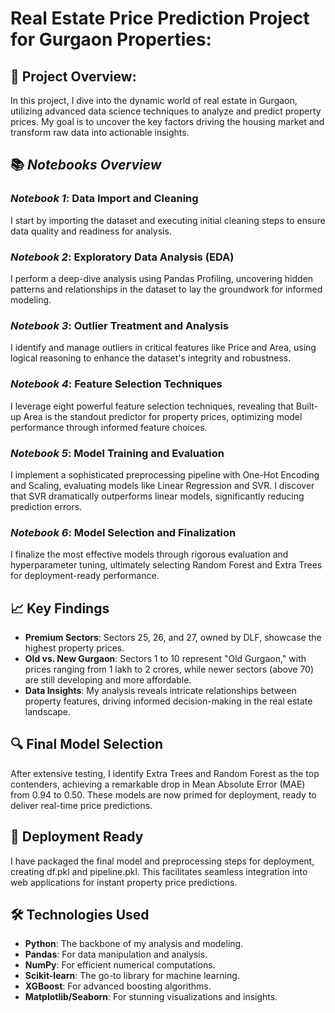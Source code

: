 # Real Estate Price Prediction Project for Gurgaon Properties:

## 🏡 Project Overview:
In this project, I dive into the dynamic world of real estate in Gurgaon, utilizing advanced data science techniques to analyze and predict property prices. My goal is to uncover the key factors driving the housing market and transform raw data into actionable insights.

## 📚 *Notebooks Overview*

### *Notebook 1*: Data Import and Cleaning
I start by importing the dataset and executing initial cleaning steps to ensure data quality and readiness for analysis.

### *Notebook 2*: Exploratory Data Analysis (EDA)
I perform a deep-dive analysis using Pandas Profiling, uncovering hidden patterns and relationships in the dataset to lay the groundwork for informed modeling.

### *Notebook 3*: Outlier Treatment and Analysis
I identify and manage outliers in critical features like Price and Area, using logical reasoning to enhance the dataset's integrity and robustness.

### *Notebook 4*: Feature Selection Techniques
I leverage eight powerful feature selection techniques, revealing that Built-up Area is the standout predictor for property prices, optimizing model performance through informed feature choices.

### *Notebook 5*: Model Training and Evaluation
I implement a sophisticated preprocessing pipeline with One-Hot Encoding and Scaling, evaluating models like Linear Regression and SVR. I discover that SVR dramatically outperforms linear models, significantly reducing prediction errors.

### *Notebook 6*: Model Selection and Finalization
I finalize the most effective models through rigorous evaluation and hyperparameter tuning, ultimately selecting Random Forest and Extra Trees for deployment-ready performance.

## 📈 Key Findings
- **Premium Sectors**: Sectors 25, 26, and 27, owned by DLF, showcase the highest property prices.
- **Old vs. New Gurgaon**: Sectors 1 to 10 represent "Old Gurgaon," with prices ranging from 1 lakh to 2 crores, while newer sectors (above 70) are still developing and more affordable.
- **Data Insights**: My analysis reveals intricate relationships between property features, driving informed decision-making in the real estate landscape.

## 🔍 Final Model Selection
After extensive testing, I identify Extra Trees and Random Forest as the top contenders, achieving a remarkable drop in Mean Absolute Error (MAE) from 0.94 to 0.50. These models are now primed for deployment, ready to deliver real-time price predictions.

## 🚀 Deployment Ready
I have packaged the final model and preprocessing steps for deployment, creating df.pkl and pipeline.pkl. This facilitates seamless integration into web applications for instant property price predictions.

## 🛠 Technologies Used
- **Python**: The backbone of my analysis and modeling.
- **Pandas**: For data manipulation and analysis.
- **NumPy**: For efficient numerical computations.
- **Scikit-learn**: The go-to library for machine learning.
- **XGBoost**: For advanced boosting algorithms.
- **Matplotlib/Seaborn**: For stunning visualizations and insights.

